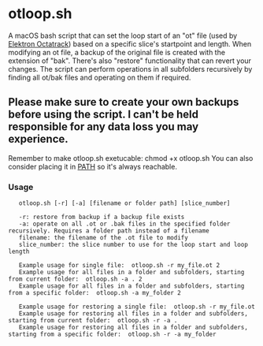 # otloop.sh
A macOS bash script that can set the loop start of an "ot" file (used by [Elektron Octatrack](https://en.wikipedia.org/wiki/Elektron_Octatrack)) based on a specific slice's startpoint and length. When modifying an ot file, a backup of the original file is created with the extension of "bak". There's also "restore" functionality that can revert your changes. The script can perform operations in all subfolders recursively by finding all ot/bak files and operating on them if required.

## Please make sure to create your own backups before using the script. I can't be held responsible for any data loss you may experience.

Remember to make otloop.sh exetucable: chmod +x otloop.sh
You can also consider placing it in [PATH](https://en.wikipedia.org/wiki/PATH_(variable)) so it's always reachable.


### Usage
       otloop.sh [-r] [-a] [filename or folder path] [slice_number]
       
       -r: restore from backup if a backup file exists
       -a: operate on all .ot or .bak files in the specified folder recursively. Requires a folder path instead of a filename       
       filename: the filename of the .ot file to modify
       slice_number: the slice number to use for the loop start and loop length
       
       Example usage for single file:  otloop.sh -r my_file.ot 2
       Example usage for all files in a folder and subfolders, starting from current folder:  otloop.sh -a . 2
       Example usage for all files in a folder and subfolders, starting from a specific folder:  otloop.sh -a my_folder 2
       
       Example usage for restoring a single file:  otloop.sh -r my_file.ot
       Example usage for restoring all files in a folder and subfolders, starting from current folder:  otloop.sh -r -a .
       Example usage for restoring all files in a folder and subfolders, starting from a specific folder:  otloop.sh -r -a my_folder


